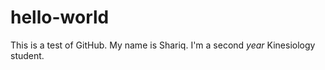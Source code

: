 # hello-world
This is a test of GitHub.
My name is Shariq. I'm a second _year_ Kinesiology student.
